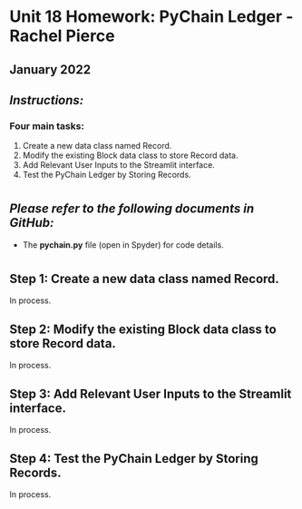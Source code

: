 # Unit 18 Homework: PyChain Ledger - Rachel Pierce
## January 2022

## *Instructions:*
### Four main tasks:
1. Create a new data class named Record.
2. Modify the existing Block data class to store Record data.
3. Add Relevant User Inputs to the Streamlit interface.
4. Test the PyChain Ledger by Storing Records.

#
## *Please refer to the following documents in GitHub:*
- The **pychain.py** file (open in Spyder) for code details.

#

## Step 1: Create a new data class named Record.  
In process.  
## Step 2: Modify the existing Block data class to store Record data.  
In process.   
## Step 3: Add Relevant User Inputs to the Streamlit interface.  
In process.    
## Step 4: Test the PyChain Ledger by Storing Records.  
In process.  





